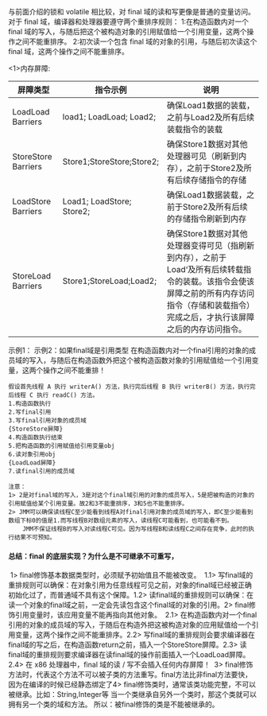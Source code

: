 与前面介绍的锁和 volatile 相比较，对 final 域的读和写更像是普通的变量访问。对于 final 域，编译器和处理器要遵守两个重排序规则：
1:在构造函数内对一个 final 域的写入，与随后把这个被构造对象的引用赋值给一个引用变量，这两个操作之间不能重排序。
2:初次读一个包含 final 域的对象的引用，与随后初次读这个 final 域，这两个操作之间不能重排序。

<1>内存屏障:

| 屏障类型            | 指令示例                  | 说明                                                         |
| ------------------- | ------------------------- | ------------------------------------------------------------ |
| LoadLoad Barriers   | load1; LoadLoad; Load2;   | 确保Load1数据的装载，之前与Load2及所有后续装载指令的装载     |
| StoreStore Barriers | Store1;StoreStore;Store2; | 确保Store1数据对其他处理器可见（刷新到内存），之前于Store2及所有后续存储指令的存储 |
| LoadStore Barriers  | Load1; LoadStore; Store2; | 确保Load1数据装载，之前于Store2及所有后续的存储指令刷新到内存 |
| StoreLoad Barriers  | Store1;StoreLoad;Load2;   | 确保Store1数据对其他处理器变得可见（指刷新到内存），之前于Load‘及所有后续转载指令的装载。该指令会使该屏障之前的所有内存访问指令（存储和装载指令）完成之后，才执行该屏障之后的内存访问指令。 |


示例1：
示例2：如果final域是引用类型
    在构造函数内对一个final引用的对象的成员域的写入，与随后在构造函数外把这个被构造函数对象的引用赋值给一个引用变量，这两个操作之间不能重排！
    

    假设首先线程 A 执行 writerA() 方法，执行完后线程 B 执行 writerB() 方法，执行完后线程 C 执行 readC() 方法。
    1.构造函数执行
    2.写final引用
    3.写final引用对象的成员域
    {StoreStore屏障}
    4.构造函数执行结束
    5.把构造函数的引用赋值给引用变量obj
    6.读对象引用obj
    {LoadLoad屏障}
    7.读final引用的成员域
    
    注意：
    1> 2是对final域的写入，3是对这个final域引用的对象的成员写入，5是把被构造的对象的引用赋值给某个引用变量。故2和3不能重排序，3和5也不能重排序。
    2> JMM可以确保读线程C至少能看到线程A对final引用对象的成员域的写入，即C至少能看到数组下标0的值是1.而写线程B对数组元素的写入，读线程C可能看到，也可能看不到。
        JMM不保证线程B的写入对读线程C可见。因为写线程B和读线程C之间存在竞争，此时的执行结果不可预知。

####  总结：final 的底层实现？为什么是不可继承不可重写，

​    1> final修饰基本数据类型时，必须赋予初始值且不能被改变。
​        1.1> 写final域的重排规则可以确保：在对象引用为任意线程可见之前，对象的final域已经被正确初始化过了，而普通域不具有这个保障。
​        1.2> 读final域的重排规则可以确保：在读一个对象的final域之前，一定会先读包含这个final域的对象的引用。
​    2> final修饰引用变量时，该应用变量不能再指向其他对象。
​        2.1> 在构造函数内对一个final引用的对象的成员域的写入，于随后在构造外把这被构造对象的应用赋值给一个引用变量，这两个操作之间不能重排序。
​        2.2> 写final域的重排规则会要求编译器在final域的写之后，在构造函数return之前，插入一个StoreStore屏障。
​        2.3> 读final域的重排规则要求编译器在读final域的操作前面插入一个LoadLoad屏障。
​        2.4> 在 x86 处理器中，final 域的读 / 写不会插入任何内存屏障！
​    3> final修饰方法时，代表这个方法不可以被子类的方法重写。final方法比非final方法要快，因为在编译的时候已经静态绑定了
​    4> final修饰类时，通常该类功能完整，不可以被继承。比如：String,Integer等
​       当一个类继承自另外一个类时，那这个类就可以拥有另一个类的域和方法。 所以：被final修饰的类是不能被继承的。
​    
